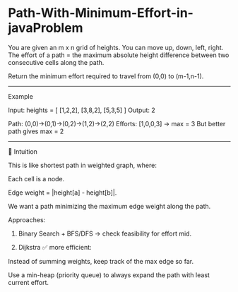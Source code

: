 # Path-With-Minimum-Effort-in-javaProblem

You are given an m x n grid of heights.
You can move up, down, left, right.
The effort of a path = the maximum absolute height difference between two consecutive cells along the path.

Return the minimum effort required to travel from (0,0) to (m-1,n-1).


---

Example

Input: heights = [
  [1,2,2],
  [3,8,2],
  [5,3,5]
]
Output: 2

Path: (0,0)→(0,1)→(0,2)→(1,2)→(2,2)
Efforts: [1,0,0,3] → max = 3
But better path gives max = 2


---

🔹 Intuition

This is like shortest path in weighted graph, where:

Each cell is a node.

Edge weight = |height[a] - height[b]|.

We want a path minimizing the maximum edge weight along the path.


Approaches:

1. Binary Search + BFS/DFS → check feasibility for effort mid.


2. Dijkstra ✅ more efficient:

Instead of summing weights, keep track of the max edge so far.

Use a min-heap (priority queue) to always expand the path with least current effort.



